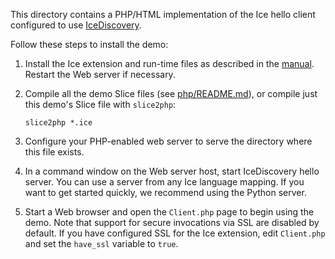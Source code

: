 This directory contains a PHP/HTML implementation of the Ice hello
client configured to use [IceDiscovery][1].

Follow these steps to install the demo:

1) Install the Ice extension and run-time files as described in the
   [manual][2]. Restart the Web server if necessary.

2) Compile all the demo Slice files (see [php/README.md](../../README.md)),
   or compile just this demo's Slice file with `slice2php`:
   ```
   slice2php *.ice
   ```

3) Configure your PHP-enabled web server to serve the directory where this
   file exists.

4) In a command window on the Web server host, start IceDiscovery hello
   server. You can use a server from any Ice language mapping. If you want
   to get started quickly, we recommend using the Python server.

5) Start a Web browser and open the `Client.php` page to begin using the
   demo. Note that support for secure invocations via SSL are disabled
   by default. If you have configured SSL for the Ice extension, edit
   `Client.php` and set the `have_ssl` variable to `true`.

[1]: https://doc.zeroc.com/ice/3.7/ice-plugins/icediscovery
[2]: https://doc.zeroc.com/rel/ice-releases/ice-3-7/ice-3-7-9-release-notes
